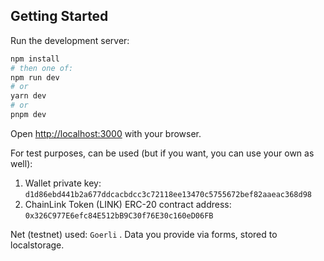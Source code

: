 ## Getting Started

Run the development server:

```bash
npm install
# then one of:
npm run dev
# or
yarn dev
# or
pnpm dev
```

Open [http://localhost:3000](http://localhost:3000) with your browser.

For test purposes, can be used (but if you want, you can use your own as well): 
1. Wallet private key: `d1d86ebd441b2a677ddcacbdcc3c72118ee13470c5755672bef82aaeac368d98`
2. ChainLink Token (LINK) ERC-20 contract address: `0x326C977E6efc84E512bB9C30f76E30c160eD06FB`

Net (testnet) used: `Goerli` .
Data you provide via forms, stored to localstorage.
